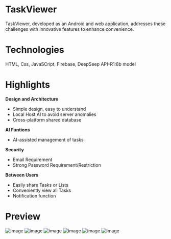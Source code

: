 # TaskViewer
TaskViewer, developed as an Android and web application, addresses these challenges with innovative features to enhance convenience.
# Technologies
HTML, Css, JavaSCript, Firebase, DeepSeep API-R1:8b model
# Highlights
**Design and Architecture**
  + Simple design, easy to understand
  + Local Host AI to avoid server anomalies
  + Cross-platform shared database
    
**AI Funtions**
+ AI-assisted management of tasks
  
**Security**
+ Email Requirement
+ Strong Password Requirement/Restriction
  
**Between Users**
+ Easily share Tasks or Lists
+ Conveniently view all Tasks
+ Notification function

# Preview
![image](Preview1)
![image](Preview2)
![image](Preview3)
![image](Preview4)
![image](Preview5)
![image](Preview6)
